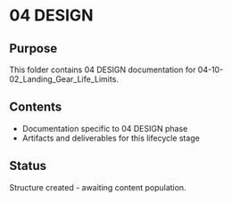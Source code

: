 # 04 DESIGN

## Purpose
This folder contains 04 DESIGN documentation for 04-10-02_Landing_Gear_Life_Limits.

## Contents
- Documentation specific to 04 DESIGN phase
- Artifacts and deliverables for this lifecycle stage

## Status
Structure created - awaiting content population.
